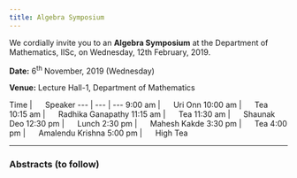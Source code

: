 ```yaml
---
title: Algebra Symposium
---
```

We cordially invite you to an __Algebra Symposium__ at the
Department of Mathematics, IISc, on Wednesday, 12th February, 2019.

__Date:__     6<sup>th</sup> November, 2019 (Wednesday)

__Venue:__  Lecture Hall-1, Department of Mathematics




Time               |   &nbsp;&nbsp;&nbsp;&nbsp; Speaker
--- | --- | --- 
9:00 am  | &nbsp;&nbsp;&nbsp;&nbsp;  Uri Onn
10:00 am  | &nbsp;&nbsp;&nbsp;&nbsp;  Tea
10:15 am  | &nbsp;&nbsp;&nbsp;&nbsp;  Radhika Ganapathy
11:15 am  | &nbsp;&nbsp;&nbsp;&nbsp;  Tea
11:30 am  | &nbsp;&nbsp;&nbsp;&nbsp;  Shaunak Deo
12:30 pm  | &nbsp;&nbsp;&nbsp;&nbsp;  Lunch
2:30 pm  | &nbsp;&nbsp;&nbsp;&nbsp;  Mahesh Kakde
3:30 pm  | &nbsp;&nbsp;&nbsp;&nbsp;  Tea
4:00 pm  | &nbsp;&nbsp;&nbsp;&nbsp;  Amalendu Krishna
5:00 pm  | &nbsp;&nbsp;&nbsp;&nbsp; High Tea

---


### Abstracts (to follow)
